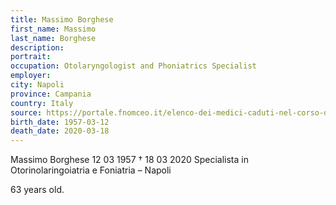 ```yaml
---
title: Massimo Borghese
first_name: Massimo
last_name: Borghese
description: 
portrait: 
occupation: Otolaryngologist and Phoniatrics Specialist
employer: 
city: Napoli
province: Campania
country: Italy 
source: https://portale.fnomceo.it/elenco-dei-medici-caduti-nel-corso-dellepidemia-di-covid-19/
birth_date: 1957-03-12
death_date: 2020-03-18
---
```


Massimo Borghese 12 03 1957 † 18 03 2020
Specialista in Otorinolaringoiatria e Foniatria – Napoli

63 years old.